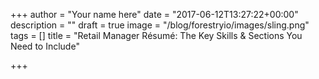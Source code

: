 +++
author = "Your name here"
date = "2017-06-12T13:27:22+00:00"
description = ""
draft = true
image = "/blog/forestryio/images/sling.png"
tags = []
title = "Retail Manager Résumé: The Key Skills & Sections You Need to Include"

+++
